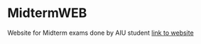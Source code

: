 # MidtermWEB
Website for Midterm exams done by AIU student
[link to website](https://at-1205.github.io/MidtermWEB/)
